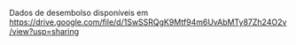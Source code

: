 Dados de desembolso disponíveis em https://drive.google.com/file/d/1SwSSRQgK9Mtf94m6UvAbMTy87Zh24O2v/view?usp=sharing
